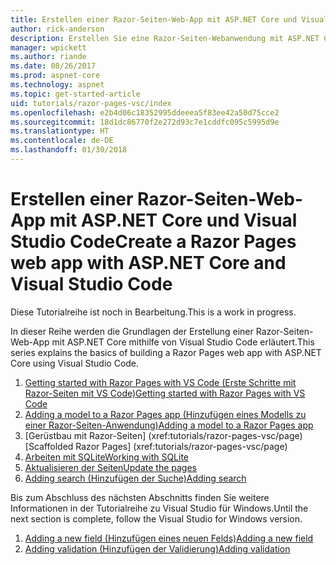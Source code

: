 ```yaml
---
title: Erstellen einer Razor-Seiten-Web-App mit ASP.NET Core und Visual Studio Code
author: rick-anderson
description: Erstellen Sie eine Razor-Seiten-Webanwendung mit ASP.NET Core und EF Core.
manager: wpickett
ms.author: riande
ms.date: 08/26/2017
ms.prod: aspnet-core
ms.technology: aspnet
ms.topic: get-started-article
uid: tutorials/razor-pages-vsc/index
ms.openlocfilehash: e2b4d06c18352995ddeeea5f83ee42a50d75cce2
ms.sourcegitcommit: 18d1dc86770f2e272d93c7e1cddfc095c5995d9e
ms.translationtype: HT
ms.contentlocale: de-DE
ms.lasthandoff: 01/30/2018
---
```

# <a name="create-a-razor-pages-web-app-with-aspnet-core-and-visual-studio-code"></a><span data-ttu-id="c7fda-103">Erstellen einer Razor-Seiten-Web-App mit ASP.NET Core und Visual Studio Code</span><span class="sxs-lookup"><span data-stu-id="c7fda-103">Create a Razor Pages web app with ASP.NET Core and Visual Studio Code</span></span>

<span data-ttu-id="c7fda-104">Diese Tutorialreihe ist noch in Bearbeitung.</span><span class="sxs-lookup"><span data-stu-id="c7fda-104">This is a work in progress.</span></span>

<span data-ttu-id="c7fda-105">In dieser Reihe werden die Grundlagen der Erstellung einer Razor-Seiten-Web-App mit ASP.NET Core mithilfe von Visual Studio Code erläutert.</span><span class="sxs-lookup"><span data-stu-id="c7fda-105">This series explains the basics of building a Razor Pages web app with ASP.NET Core using Visual Studio Code.</span></span>

1. [<span data-ttu-id="c7fda-106">Getting started with Razor Pages with VS Code (Erste Schritte mit Razor-Seiten mit VS Code)</span><span class="sxs-lookup"><span data-stu-id="c7fda-106">Getting started with Razor Pages with VS Code</span></span>](xref:tutorials/razor-pages-vsc/razor-pages-start)
1. [<span data-ttu-id="c7fda-107">Adding a model to a Razor Pages app (Hinzufügen eines Modells zu einer Razor-Seiten-Anwendung)</span><span class="sxs-lookup"><span data-stu-id="c7fda-107">Adding a model to a Razor Pages app</span></span>](xref:tutorials/razor-pages-vsc/model)
1. <span data-ttu-id="c7fda-108">[Gerüstbau mit Razor-Seiten]         (xref:tutorials/razor-pages-vsc/page)</span><span class="sxs-lookup"><span data-stu-id="c7fda-108">[Scaffolded Razor Pages]         (xref:tutorials/razor-pages-vsc/page)</span></span>
1. [<span data-ttu-id="c7fda-109">Arbeiten mit SQLite</span><span class="sxs-lookup"><span data-stu-id="c7fda-109">Working with SQLite</span></span>](xref:tutorials/razor-pages-vsc/sql)
1. [<span data-ttu-id="c7fda-110">Aktualisieren der Seiten</span><span class="sxs-lookup"><span data-stu-id="c7fda-110">Update the pages</span></span>](xref:tutorials/razor-pages-vsc/da1)
1. [<span data-ttu-id="c7fda-111">Adding search (Hinzufügen der Suche)</span><span class="sxs-lookup"><span data-stu-id="c7fda-111">Adding search</span></span>](xref:tutorials/razor-pages-vsc/search)

<span data-ttu-id="c7fda-112">Bis zum Abschluss des nächsten Abschnitts finden Sie weitere Informationen in der Tutorialreihe zu Visual Studio für Windows.</span><span class="sxs-lookup"><span data-stu-id="c7fda-112">Until the next section is complete, follow the Visual Studio for Windows version.</span></span>

1. [<span data-ttu-id="c7fda-113">Adding a new field (Hinzufügen eines neuen Felds)</span><span class="sxs-lookup"><span data-stu-id="c7fda-113">Adding a new field</span></span>](xref:tutorials/razor-pages/new-field)
1. [<span data-ttu-id="c7fda-114">Adding validation (Hinzufügen der Validierung)</span><span class="sxs-lookup"><span data-stu-id="c7fda-114">Adding validation</span></span>](xref:tutorials/razor-pages/validation)
